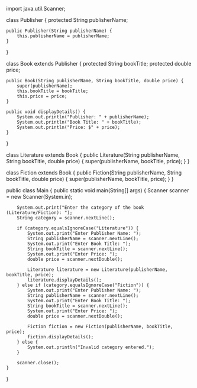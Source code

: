 import java.util.Scanner;

class Publisher {
    protected String publisherName;

    public Publisher(String publisherName) {
        this.publisherName = publisherName;
    }
}

class Book extends Publisher {
    protected String bookTitle;
    protected double price;

    public Book(String publisherName, String bookTitle, double price) {
        super(publisherName);
        this.bookTitle = bookTitle;
        this.price = price;
    }

    public void displayDetails() {
        System.out.println("Publisher: " + publisherName);
        System.out.println("Book Title: " + bookTitle);
        System.out.println("Price: $" + price);
    }
}

class Literature extends Book {
    public Literature(String publisherName, String bookTitle, double price) {
        super(publisherName, bookTitle, price);
    }
}

class Fiction extends Book {
    public Fiction(String publisherName, String bookTitle, double price) {
        super(publisherName, bookTitle, price);
    }
}

public class Main {
    public static void main(String[] args) {
        Scanner scanner = new Scanner(System.in);

        System.out.print("Enter the category of the book (Literature/Fiction): ");
        String category = scanner.nextLine();

        if (category.equalsIgnoreCase("Literature")) {
            System.out.print("Enter Publisher Name: ");
            String publisherName = scanner.nextLine();
            System.out.print("Enter Book Title: ");
            String bookTitle = scanner.nextLine();
            System.out.print("Enter Price: ");
            double price = scanner.nextDouble();

            Literature literature = new Literature(publisherName, bookTitle, price);
            literature.displayDetails();
        } else if (category.equalsIgnoreCase("Fiction")) {
            System.out.print("Enter Publisher Name: ");
            String publisherName = scanner.nextLine();
            System.out.print("Enter Book Title: ");
            String bookTitle = scanner.nextLine();
            System.out.print("Enter Price: ");
            double price = scanner.nextDouble();

            Fiction fiction = new Fiction(publisherName, bookTitle, price);
            fiction.displayDetails();
        } else {
            System.out.println("Invalid category entered.");
        }

        scanner.close();
    }
}
